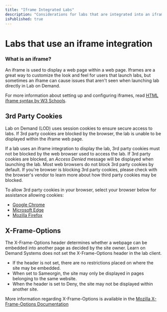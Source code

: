 ```yaml
---
title: "Iframe Integrated Labs"
description: "Considerations for labs that are integrated into an iframe."
isPublished: true
---
```


# Labs that use an iframe integration

### What is an iframe?
An iframe is used to display a web page within a web page. Iframes are a great way to customize the look and feel for users that launch labs, but sometimes an iframe can cause issues that aren't seen when launching lab directly in Lab on Demand. 

For more information about setting up and configuring iframes, read [HTML iframe syntax by W3 Schools](https://www.w3schools.com/html/html_iframe.asp).

## 3rd Party Cookies 

Lab on Demand (LOD) uses session cookies to ensure secure access to labs. If 3rd party cookies are blocked by the browser, the lab is unable to be displayed within the iframe web page. 

If a lab uses an iframe integration to display the lab, 3rd party cookies must not be blocked by the web browser used to access the lab. If 3rd party cookies are blocked, an _Access Denied_ message will be displayed when launching the lab. Most web browsers do not block 3rd party cookies by default. If you're browser is blocking 3rd party cookies, please check with the browser's vendor to learn more about how third party cookies may be blocked.

To allow 3rd party cookies in your browser, select your browser below for assistance allowing cookies: 
 
- [Google Chrome](https://support.google.com/chrome/answer/95647?co=GENIE.Platform%3DDesktop&hl=en)
- [Microsoft Edge](https://support.microsoft.com/en-us/search?query=enable%20cookies%20in%20edge)    
- [Mozilla Firefox](https://support.mozilla.org/en-US/kb/disable-third-party-cookies)

## X-Frame-Options

The X-Frame-Options header determines whether a webpage can be embedded into another page as decided by the site owner. Learn on Demand Systems does not set the X-Frame-Options header in the lab client.

- If the header is not set, there are no restrictions placed on where the site may be embedded.
- When set to Sameorgin, the site may only be displayed in pages belonging to the same website.
- When the header is set to Deny, the site may not be displayed within another site. 

More information regarding X-Frame-Options is available in the [Mozilla X-Frame-Options Documentation](https://developer.mozilla.org/en-US/docs/Web/HTTP/Headers/X-Frame-Options)
